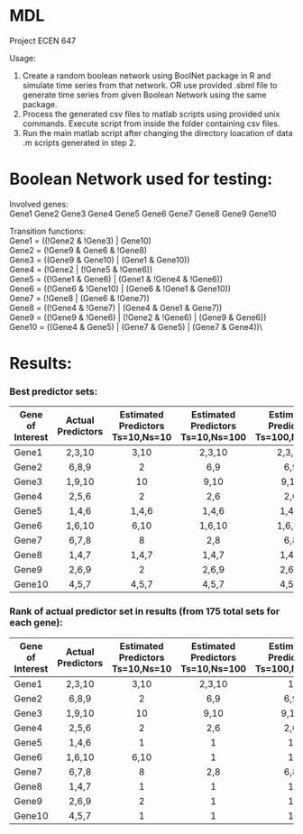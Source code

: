 # MDL
Project ECEN 647

Usage:
1. Create a random boolean network using BoolNet package in R and simulate time series from that network. OR use provided .sbml file to generate time series from given Boolean Network using the same package.
2. Process the generated csv files to matlab scripts using provided unix commands. Execute script from inside the folder containing csv files.
3. Run the main matlab script after changing the directory loacation of data .m scripts generated in step 2.

# Boolean Network used for testing:

 Involved genes:\
   Gene1 Gene2 Gene3 Gene4 Gene5 Gene6 Gene7 Gene8 Gene9 Gene10
 
 Transition functions:\
 Gene1 = ((!Gene2 & !Gene3) | Gene10)\
 Gene2 = (!Gene9 & Gene6 & !Gene8)\
 Gene3 = ((Gene9 & Gene10) | (Gene1 & Gene10))\
 Gene4 = (!Gene2 | (!Gene5 & !Gene6))\
 Gene5 = ((!Gene1 & Gene6) | (Gene1 & !Gene4 & !Gene6))\
 Gene6 = ((!Gene6 & !Gene10) | (Gene6 & !Gene1 & Gene10))\
 Gene7 = (!Gene8 | (Gene6 & !Gene7))\
 Gene8 = ((!Gene4 & !Gene7) | (Gene4 & Gene1 & Gene7))\
 Gene9 = ((!Gene9 & !Gene6) | (!Gene2 & !Gene6) | (Gene9 & Gene6))\
 Gene10 = ((Gene4 & Gene5) | (Gene7 & Gene5) | (Gene7 & Gene4))\

# Results:

### Best predictor sets:
|Gene of Interest|Actual Predictors|Estimated Predictors Ts=10,Ns=10|Estimated Predictors Ts=10,Ns=100|Estimated Predictors Ts=100,Ns=100|Estimated Predictors Ts=100,Ns=1000|
| -------------- |:---------------:| :-----------------------------:| :------------------------------:|:------------------------------:|:------------------------------:|
|Gene1           |2,3,10           |3,10|2,3,10|2,3,10|2,3,10|
|Gene2           |6,8,9            |2|6,9|6,9|6,9|
|Gene3           |1,9,10           |10|9,10|9,10|9,10|
|Gene4           |2,5,6            |2|2,6|2,6|2,5|
|Gene5           |1,4,6            |1,4,6|1,4,6|1,4,6|1,4,6|
|Gene6           |1,6,10           |6,10|1,6,10|1,6,10|1,6,10|
|Gene7           |6,7,8            |8|2,8|6,8|6,8|
|Gene8           |1,4,7            |1,4,7|1,4,7|1,4,7|1,4,7|
|Gene9           |2,6,9            |2|2,6,9|2,6,9|2,6,9|
|Gene10          |4,5,7            |4,5,7|4,5,7|4,5,7|4,5,7|

### Rank of actual predictor set in results (from 175 total sets for each gene):
|Gene of Interest|Actual Predictors|Estimated Predictors Ts=10,Ns=10|Estimated Predictors Ts=10,Ns=100|Estimated Predictors Ts=100,Ns=100|Estimated Predictors Ts=100,Ns=1000|
| -------------- |:---------------:| :-----------------------------:| :------------------------------:|:------------------------------:|:------------------------------:|
|Gene1           |2,3,10           |3,10|2,3,10|1|1|
|Gene2           |6,8,9            |2|6,9|6,9|5|
|Gene3           |1,9,10           |10|9,10|9,10|10|
|Gene4           |2,5,6            |2|2,6|2,6|24|
|Gene5           |1,4,6            |1|1|1|1|
|Gene6           |1,6,10           |6,10|1|1|1|
|Gene7           |6,7,8            |8|2,8|6,8|22|
|Gene8           |1,4,7            |1|1|1|1|
|Gene9           |2,6,9            |2|1|1|1|
|Gene10          |4,5,7            |1|1|1|1|

